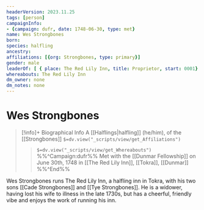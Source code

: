 ```yaml
---
headerVersion: 2023.11.25
tags: [person]
campaignInfo: 
- {campaign: dufr, date: 1748-06-30, type: met}
name: Wes Strongbones
born:
species: halfling
ancestry:
affiliations: [{org: Strongbones, type: primary}]
gender: male
leaderOf: [ { place: The Red Lily Inn, title: Proprietor, start: 0001} ]
whereabouts: The Red Lily Inn
dm_owner: none
dm_notes: none
---
```

# Wes Strongbones
>[!info]+ Biographical Info
> A [[Halflings|halfling]] (he/him), of the [[Strongbones]]
> `$=dv.view("_scripts/view/get_Affiliations")`
>> `$=dv.view("_scripts/view/get_Whereabouts")`
>> %%^Campaign:dufr%% Met with the [[Dunmar Fellowship]] on June 30th, 1748 in [[The Red Lily Inn]], [[Tokra]], [[Dunmar]] %%^End%%

Wes Strongbones runs The Red Lily Inn, a halfling inn in Tokra, with his two sons [[Cade Strongbones]] and [[Tye Strongbones]]. He is a widower, having lost his wife to illness in the late 1730s, but has a cheerful, friendly vibe and enjoys the work of running his inn. 